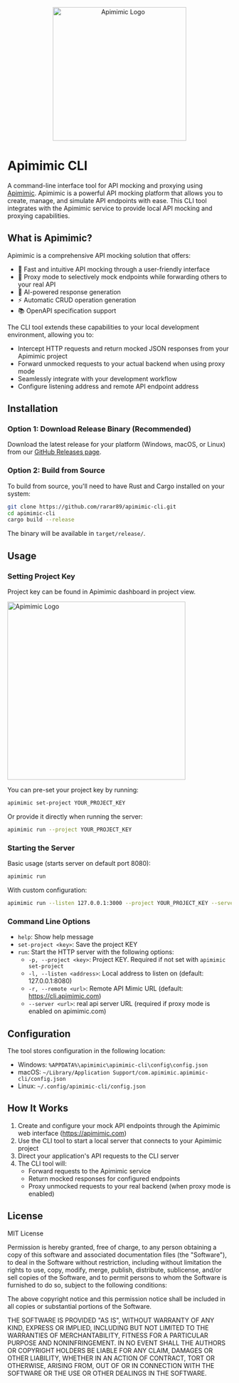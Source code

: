 <p align="center">
  <img src="https://apimimic.com/logo-dark.png" alt="Apimimic Logo" width="300"/>
</p>


# Apimimic CLI

A command-line interface tool for API mocking and proxying using [Apimimic](https://apimimic.com). Apimimic is a powerful API mocking platform that allows you to create, manage, and simulate API endpoints with ease. This CLI tool integrates with the Apimimic service to provide local API mocking and proxying capabilities.

## What is Apimimic?

Apimimic is a comprehensive API mocking solution that offers:

- 🚀 Fast and intuitive API mocking through a user-friendly interface
- 🔀 Proxy mode to selectively mock endpoints while forwarding others to your real API
- 🤖 AI-powered response generation
- ⚡ Automatic CRUD operation generation
- 📚 OpenAPI specification support

The CLI tool extends these capabilities to your local development environment, allowing you to:

- Intercept HTTP requests and return mocked JSON responses from your Apimimic project
- Forward unmocked requests to your actual backend when using proxy mode
- Seamlessly integrate with your development workflow
- Configure listening address and remote API endpoint address

## Installation

### Option 1: Download Release Binary (Recommended)

Download the latest release for your platform (Windows, macOS, or Linux) from our [GitHub Releases page](https://github.com/rarar89/apimimic-cli/releases).


### Option 2: Build from Source

To build from source, you'll need to have Rust and Cargo installed on your system:

```bash
git clone https://github.com/rarar89/apimimic-cli.git
cd apimimic-cli
cargo build --release
```

The binary will be available in `target/release/`.

## Usage

### Setting Project Key

Project key can be found in Apimimic dashboard in project view.

  <img src="https://apimimic.com/project-key-example-dark.jpg" alt="Apimimic Logo" width="400"/>


You can pre-set your project key by running:

```bash
apimimic set-project YOUR_PROJECT_KEY
```

Or provide it directly when running the server:

```bash
apimimic run --project YOUR_PROJECT_KEY
```

### Starting the Server

Basic usage (starts server on default port 8080):
```bash
apimimic run
```

With custom configuration:
```bash
apimimic run --listen 127.0.0.1:3000 --project YOUR_PROJECT_KEY --server http://localhost:3001
```

### Command Line Options

- `help`: Show help message
- `set-project <key>`: Save the project KEY
- `run`: Start the HTTP server with the following options:
  - `-p, --project <key>`: Project KEY. Required if not set with `apimimic set-project`
  - `-l, --listen <address>`: Local address to listen on (default: 127.0.0.1:8080)
  - `-r, --remote <url>`: Remote API Mimic URL (default: https://cli.apimimic.com)
  - `--server <url>`: real api server URL (required if proxy mode is enabled on apimimic.com)

## Configuration

The tool stores configuration in the following location:
- Windows: `%APPDATA%\apimimic\apimimic-cli\config\config.json`
- macOS: `~/Library/Application Support/com.apimimic.apimimic-cli/config.json`
- Linux: `~/.config/apimimic-cli/config.json`

## How It Works

1. Create and configure your mock API endpoints through the Apimimic web interface (https://apimimic.com)
2. Use the CLI tool to start a local server that connects to your Apimimic project
3. Direct your application's API requests to the CLI server
4. The CLI tool will:
   - Forward requests to the Apimimic service
   - Return mocked responses for configured endpoints
   - Proxy unmocked requests to your real backend (when proxy mode is enabled)

## License

MIT License

Permission is hereby granted, free of charge, to any person obtaining a copy
of this software and associated documentation files (the "Software"), to deal
in the Software without restriction, including without limitation the rights
to use, copy, modify, merge, publish, distribute, sublicense, and/or sell
copies of the Software, and to permit persons to whom the Software is
furnished to do so, subject to the following conditions:

The above copyright notice and this permission notice shall be included in all
copies or substantial portions of the Software.

THE SOFTWARE IS PROVIDED "AS IS", WITHOUT WARRANTY OF ANY KIND, EXPRESS OR
IMPLIED, INCLUDING BUT NOT LIMITED TO THE WARRANTIES OF MERCHANTABILITY,
FITNESS FOR A PARTICULAR PURPOSE AND NONINFRINGEMENT. IN NO EVENT SHALL THE
AUTHORS OR COPYRIGHT HOLDERS BE LIABLE FOR ANY CLAIM, DAMAGES OR OTHER
LIABILITY, WHETHER IN AN ACTION OF CONTRACT, TORT OR OTHERWISE, ARISING FROM,
OUT OF OR IN CONNECTION WITH THE SOFTWARE OR THE USE OR OTHER DEALINGS IN THE
SOFTWARE. 
